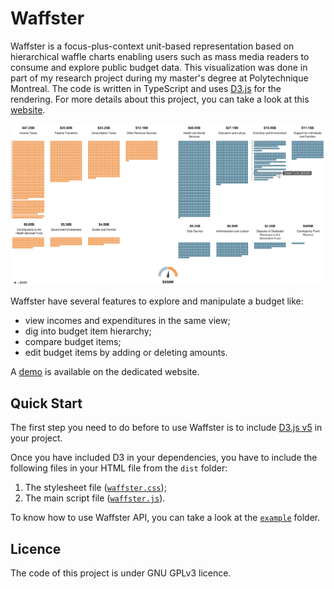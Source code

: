 Waffster
========

Waffster is a focus-plus-context unit-based representation based on hierarchical waffle charts enabling users such as 
mass media readers to consume and explore public budget data. This visualization was done in part of my research 
project during my master's degree at Polytechnique Montreal. The code is written in 
TypeScript and uses [D3.js](https://d3js.org/) for the rendering. For more details about this project, you can take a
look at this [website](https://www.antoinebeland.com/waffster).

![Waffster](./doc/teaser.svg)

Waffster have several features to explore and manipulate a budget like:
- view incomes and expenditures in the same view;
- dig into budget item hierarchy;
- compare budget items;
- edit budget items by adding or deleting amounts.

A [demo](https://www.antoinebeland.com/waffster#demo) is available on the dedicated website.

Quick Start
-----------
The first step you need to do before to use Waffster is to include [D3.js v5](https://github.com/d3/d3) in your 
project.

Once you have included D3 in your dependencies, you have to include the following files in your HTML file from the 
`dist` folder:
1. The stylesheet file ([`waffster.css`](https://raw.githubusercontent.com/antoinebeland/waffster/master/dist/waffster.css));
1. The main script file ([`waffster.js`](https://github.com/antoinebeland/waffster/blob/master/dist/waffster.js)).

To know how to use Waffster API, you can take a look at the 
[`example`](https://github.com/antoinebeland/waffster/tree/master/example) folder.

Licence
-------
The code of this project is under GNU GPLv3 licence.
